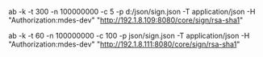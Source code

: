 ab -k -t 300 -n 100000000 -c 5 -p d:/json/sign.json -T application/json -H "Authorization:mdes-dev" "http://192.1.8.109:8080/core/sign/rsa-sha1"



ab -k -t 60 -n 100000000 -c 100 -p json/sign.json -T application/json -H "Authorization:mdes-dev" "http://192.1.8.111:8080/core/sign/rsa-sha1"

